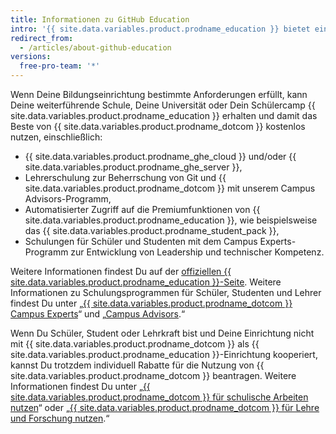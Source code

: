 ```yaml
---
title: Informationen zu GitHub Education
intro: '{{ site.data.variables.product.prodname_education }} bietet ein spezielles kostenloses Produkt für Bildungseinrichtungen, die {{ site.data.variables.product.prodname_dotcom }} optimal für ihre Community nutzen möchten und den spezifischen Programmanforderungen zustimmen.'
redirect_from:
  - /articles/about-github-education
versions:
  free-pro-team: '*'
---
```


Wenn Deine Bildungseinrichtung bestimmte Anforderungen erfüllt, kann Deine weiterführende Schule, Deine Universität oder Dein Schülercamp {{ site.data.variables.product.prodname_education }} erhalten und damit das Beste von {{ site.data.variables.product.prodname_dotcom }} kostenlos nutzen, einschließlich:
- {{ site.data.variables.product.prodname_ghe_cloud }} und/oder {{ site.data.variables.product.prodname_ghe_server }},
- Lehrerschulung zur Beherrschung von Git und {{ site.data.variables.product.prodname_dotcom }} mit unserem Campus Advisors-Programm,
- Automatisierter Zugriff auf die Premiumfunktionen von {{ site.data.variables.product.prodname_education }}, wie beispielsweise das {{ site.data.variables.product.prodname_student_pack }},
- Schulungen für Schüler und Studenten mit dem Campus Experts-Programm zur Entwicklung von Leadership und technischer Kompetenz.

Weitere Informationen findest Du auf der [offiziellen {{ site.data.variables.product.prodname_education }}-Seite](https://education.github.com/partners/schools). Weitere Informationen zu Schulungsprogrammen für Schüler, Studenten und Lehrer findest Du unter „[{{ site.data.variables.product.prodname_dotcom }} Campus Experts](https://education.github.com/students/experts)“ und „[Campus Advisors](https://education.github.com/teachers/advisors).“

Wenn Du Schüler, Student oder Lehrkraft bist und Deine Einrichtung nicht mit {{ site.data.variables.product.prodname_dotcom }} als {{ site.data.variables.product.prodname_education }}-Einrichtung kooperiert, kannst Du trotzdem individuell Rabatte für die Nutzung von {{ site.data.variables.product.prodname_dotcom }} beantragen. Weitere Informationen findest Du unter „[{{ site.data.variables.product.prodname_dotcom }} für schulische Arbeiten nutzen](/articles/using-github-for-your-schoolwork/)“ oder „[{{ site.data.variables.product.prodname_dotcom }} für Lehre und Forschung nutzen](/articles/using-github-in-your-classroom-and-research/).“
